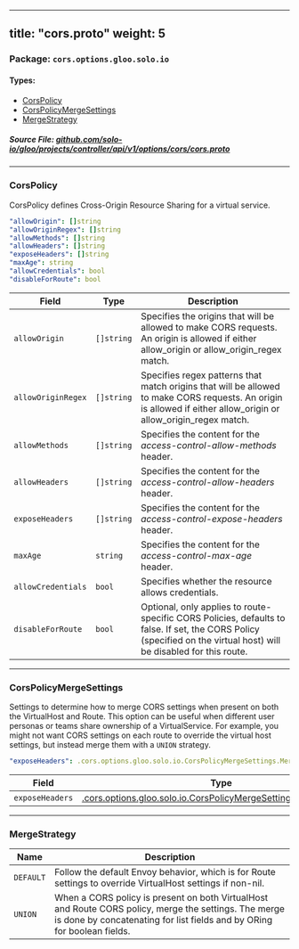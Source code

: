 
---
title: "cors.proto"
weight: 5
---

<!-- Code generated by solo-kit. DO NOT EDIT. -->


### Package: `cors.options.gloo.solo.io` 
#### Types:


- [CorsPolicy](#corspolicy)
- [CorsPolicyMergeSettings](#corspolicymergesettings)
- [MergeStrategy](#mergestrategy)
  



##### Source File: [github.com/solo-io/gloo/projects/controller/api/v1/options/cors/cors.proto](https://github.com/solo-io/gloo/blob/main/projects/controller/api/v1/options/cors/cors.proto)





---
### CorsPolicy

 
CorsPolicy defines Cross-Origin Resource Sharing for a virtual service.

```yaml
"allowOrigin": []string
"allowOriginRegex": []string
"allowMethods": []string
"allowHeaders": []string
"exposeHeaders": []string
"maxAge": string
"allowCredentials": bool
"disableForRoute": bool

```

| Field | Type | Description |
| ----- | ---- | ----------- | 
| `allowOrigin` | `[]string` | Specifies the origins that will be allowed to make CORS requests. An origin is allowed if either allow_origin or allow_origin_regex match. |
| `allowOriginRegex` | `[]string` | Specifies regex patterns that match origins that will be allowed to make CORS requests. An origin is allowed if either allow_origin or allow_origin_regex match. |
| `allowMethods` | `[]string` | Specifies the content for the *access-control-allow-methods* header. |
| `allowHeaders` | `[]string` | Specifies the content for the *access-control-allow-headers* header. |
| `exposeHeaders` | `[]string` | Specifies the content for the *access-control-expose-headers* header. |
| `maxAge` | `string` | Specifies the content for the *access-control-max-age* header. |
| `allowCredentials` | `bool` | Specifies whether the resource allows credentials. |
| `disableForRoute` | `bool` | Optional, only applies to route-specific CORS Policies, defaults to false. If set, the CORS Policy (specified on the virtual host) will be disabled for this route. |




---
### CorsPolicyMergeSettings

 
Settings to determine how to merge CORS settings when present on both the VirtualHost and Route.
This option can be useful when different user personas or teams share ownership of a VirtualService.
For example, you might not want CORS settings on each route to override the virtual host settings, but instead merge them with a `UNION` strategy.

```yaml
"exposeHeaders": .cors.options.gloo.solo.io.CorsPolicyMergeSettings.MergeStrategy

```

| Field | Type | Description |
| ----- | ---- | ----------- | 
| `exposeHeaders` | [.cors.options.gloo.solo.io.CorsPolicyMergeSettings.MergeStrategy](../cors.proto.sk/#mergestrategy) |  |




---
### MergeStrategy



| Name | Description |
| ----- | ----------- | 
| `DEFAULT` | Follow the default Envoy behavior, which is for Route settings to override VirtualHost settings if non-nil. |
| `UNION` | When a CORS policy is present on both VirtualHost and Route CORS policy, merge the settings. The merge is done by concatenating for list fields and by ORing for boolean fields. |





<!-- Start of HubSpot Embed Code -->
<script type="text/javascript" id="hs-script-loader" async defer src="//js.hs-scripts.com/5130874.js"></script>
<!-- End of HubSpot Embed Code -->
